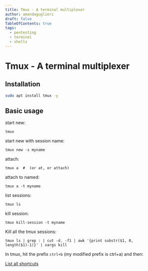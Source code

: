```yaml
---
title: Tmux - A terminal multiplexer
author: amandaguglieri
draft: false
TableOfContents: true
tags:
  - pentesting
  - terminal
  - shells
---
```


#  Tmux - A terminal multiplexer


## Installation


```bash
sudo apt install tmux -y
```


## Basic usage

start new:

```
tmux
```

start new with session name:

```
tmux new -s myname
```

attach:

```
tmux a  #  (or at, or attach)
```

attach to named:

```
tmux a -t myname
```

list sessions:

```
tmux ls
```

kill session:

```
tmux kill-session -t myname
```

Kill all the tmux sessions:

```
tmux ls | grep : | cut -d. -f1 | awk '{print substr($1, 0, length($1)-1)}' | xargs kill
```

In tmux, hit the prefix `ctrl+b` (my modified prefix is ctrl+a) and then:

 [List all shortcuts](https://gist.github.com/MohamedAlaa/2961058#list-all-shortcuts)

